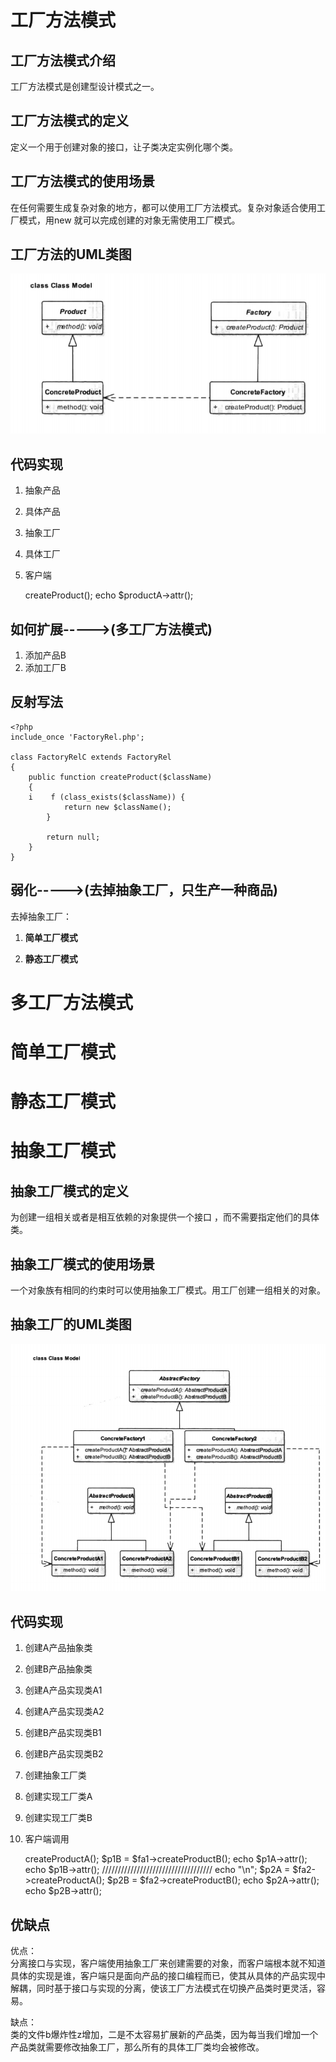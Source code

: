 # 工厂方法模式   
## 工厂方法模式介绍  
工厂方法模式是创建型设计模式之一。
## 工厂方法模式的定义
定义一个用于创建对象的接口，让子类决定实例化哪个类。
## 工厂方法模式的使用场景
在任何需要生成复杂对象的地方，都可以使用工厂方法模式。复杂对象适合使用工厂模式，用new 就可以完成创建的对象无需使用工厂模式。  
## 工厂方法的UML类图

![工厂方法的UML类图](https://github.com/MAZENAN/lear_note/blob/master/oop/img/factm_uml.png)  
## 代码实现  
1. 抽象产品  
    
    <?php  

    abstract class Product  
    {  
        abstract public function attr();  
    }  

2. 具体产品

    <?php
    include_once 'Product.php';  

    class ProductA extends Product  
    {  
        public function attr()  
        {  
            return '我是A商品';  
        }  
    }  

3. 抽象工厂  

    <?php  
    abstract class Factory  
    {  
        abstract public function createProduct();  
    }    
4. 具体工厂  

    <?php  
    include_once 'Factory.php';  
    include_once 'ProductA.php';  

    class FactoryA extends Factory  
    {  
        public function createProduct()  
        {  
            return new ProductA();  
        }  
    }    

5. 客户端  
 
    <?php
    include 'FactoryA.php';  

    $factory  = new FactoryA();  
    $productA = $factory->createProduct();  
    echo $productA->attr();  
## 如何扩展----->(多工厂方法模式)  
1. 添加产品B  
2. 添加工厂B    

## 反射写法  

    <?php
    include_once 'FactoryRel.php';

    class FactoryRelC extends FactoryRel
    {
        public function createProduct($className)
        {
        i    f (class_exists($className)) {
                return new $className();
            }

            return null;
        }
    }

## 弱化----->(去掉抽象工厂，只生产一种商品)

去掉抽象工厂：  
  
1. __简单工厂模式__    

    <?php
    include_once 'ProductA.php';

    class SimpleAFactory
    {
        public function createProductA()
        {
            return new ProductA();
        }
    }


2. __静态工厂模式__  

    <?php
    include_once 'ProductA.php';

    class StaticAFactory
    {
        public static function createProductA()
        {
            return new ProductA();
        }
    }


# 多工厂方法模式  

# 简单工厂模式  
# 静态工厂模式

# 抽象工厂模式  

## 抽象工厂模式的定义
为创建一组相关或者是相互依赖的对象提供一个接口 ，而不需要指定他们的具体类。  
## 抽象工厂模式的使用场景  
一个对象族有相同的约束时可以使用抽象工厂模式。用工厂创建一组相关的对象。  

## 抽象工厂的UML类图  


![抽象工厂的UML类图](https://github.com/MAZENAN/lear_note/blob/master/oop/img/facabstruct.png)

## 代码实现  

1. 创建A产品抽象类  
    <?php
    abstract class Product1
    {
        abstract public function attr();
    }  

2. 创建B产品抽象类  

    <?php
    abstract class Product2
    {
        abstract public function attr();
    }

3. 创建A产品实现类A1  

    <?php
    include_once 'Product1.php';

    class ProductA1 extends Product1
    {
        public function attr()
        {
            return '我是A1';
        }
    }

4. 创建A产品实现类A2  

    <?php
    include_once 'Product1.php';

    class ProductA2 extends Product1
    {
        public function attr()
        {
            return '我是A2';
        }
    }

5. 创建B产品实现类B1  

    <?php
    include_once 'Product2.php';

    class ProductB1 extends Product2
    {
        public function attr()
        {
            return '我是B1';
        }
    }

6. 创建B产品实现类B2  

    <?php
    include_once 'Product2.php';

    class ProductB2 extends Product2
    {
        public function attr()
        {
            return '我是B2';
        }
    }

7. 创建抽象工厂类  

    <?php

    abstract class Factory
    {
        abstract public function createProductA();

        abstract public function createProductB();
    }

8. 创建实现工厂类A  

    <?php
    include_once 'Factory.php';
    include_once 'ProductA1.php';
    include_once 'ProductB1.php';

    class FactoryA extends Factory
    {
        public function createProductA()
        {
            return new ProductA1();
        }

        public function createProductB()
        {
            return new ProductB1();
        }
    }

9. 创建实现工厂类B  

    <?php
    include_once 'Factory.php';
    include_once 'ProductA2.php';
    include_once 'ProductB2.php';

    class FactoryB extends Factory
    {
        public function createProductA()
        {
            return new ProductA2();
        }

        public function createProductB()
        {
            return new ProductB2();
        }
    }

10. 客户端调用  

    <?php
    include_once 'FactoryA.php';
    include_once 'FactoryB.php';

    $fa1 = new FactoryA();
    $fa2 = new FactoryB();

    $p1A = $fa1->createProductA();
    $p1B = $fa1->createProductB();
    echo $p1A->attr();
    echo $p1B->attr();

    ///////////////////////////////////
    echo "\n";
    $p2A = $fa2->createProductA();
    $p2B = $fa2->createProductB();
    echo $p2A->attr();
    echo $p2B->attr();


## 优缺点  

优点：  
分离接口与实现，客户端使用抽象工厂来创建需要的对象，而客户端根本就不知道具体的实现是谁，客户端只是面向产品的接口编程而已，使其从具体的产品实现中解耦，同时基于接口与实现的分离，使该工厂方法模式在切换产品类时更灵活，容易。  

缺点：  
类的文件b爆炸性z增加，二是不太容易扩展新的产品类，因为每当我们增加一个产品类就需要修改抽象工厂，那么所有的具体工厂类均会被修改。  

  
